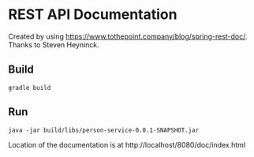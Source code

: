 # REST API Documentation
Created by using https://www.tothepoint.company/blog/spring-rest-doc/.
Thanks to Steven Heyninck.

## Build
`gradle build`

## Run
`java -jar build/libs/person-service-0.0.1-SNAPSHOT.jar`

Location of the documentation is at http://localhost/8080/doc/index.html
